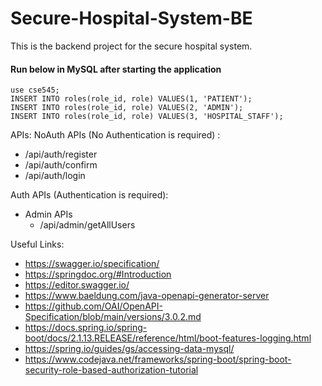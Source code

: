 # Secure-Hospital-System-BE
This is the backend project for the secure hospital system.

#### Run below in MySQL after starting the application

```
use cse545;
INSERT INTO roles(role_id, role) VALUES(1, 'PATIENT');
INSERT INTO roles(role_id, role) VALUES(2, 'ADMIN');
INSERT INTO roles(role_id, role) VALUES(3, 'HOSPITAL_STAFF');
```

APIs:
NoAuth APIs (No Authentication is required) :
- /api/auth/register 
- /api/auth/confirm
- /api/auth/login

Auth APIs (Authentication is required):
- Admin APIs
  - /api/admin/getAllUsers

Useful Links:
- https://swagger.io/specification/
- https://springdoc.org/#Introduction
- https://editor.swagger.io/
- https://www.baeldung.com/java-openapi-generator-server
- https://github.com/OAI/OpenAPI-Specification/blob/main/versions/3.0.2.md
- https://docs.spring.io/spring-boot/docs/2.1.13.RELEASE/reference/html/boot-features-logging.html
- https://spring.io/guides/gs/accessing-data-mysql/
- https://www.codejava.net/frameworks/spring-boot/spring-boot-security-role-based-authorization-tutorial
